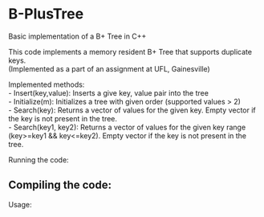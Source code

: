 # B-PlusTree
Basic implementation of a B+ Tree in C++  

This code implements a memory resident B+ Tree that supports duplicate keys.  
(Implemented as a part of an assignment at UFL, Gainesville)  

Implemented methods:  
	- Insert(key,value): Inserts a give key, value pair into the tree  
	- Initialize(m): Initializes a tree with given order (supported values > 2)  
	- Search(key): Returns a vector of values for the given key. Empty vector if the key is 
	not present in the tree.  
	- Search(key1, key2): Returns a vector of values for the given key range (key>=key1 && key<=key2). 
	Empty vector if the key is not present in the tree.  

Running the code:


Compiling the code:  
-   


Usage:

